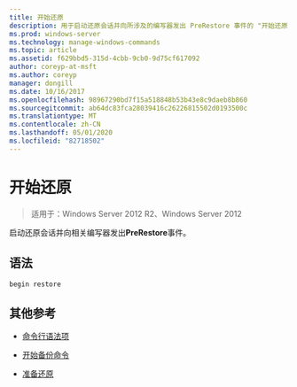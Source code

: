 ```yaml
---
title: 开始还原
description: 用于启动还原会话并向所涉及的编写器发出 PreRestore 事件的 "开始还原" 命令的参考主题。
ms.prod: windows-server
ms.technology: manage-windows-commands
ms.topic: article
ms.assetid: f629bbd5-315d-4cbb-9cb0-9d75cf617092
author: coreyp-at-msft
ms.author: coreyp
manager: dongill
ms.date: 10/16/2017
ms.openlocfilehash: 98967290bd7f15a518848b53b43e8c9daeb8b860
ms.sourcegitcommit: ab64dc83fca28039416c26226815502d0193500c
ms.translationtype: MT
ms.contentlocale: zh-CN
ms.lasthandoff: 05/01/2020
ms.locfileid: "82718502"
---
```

# <a name="begin-restore"></a>开始还原

> 适用于：Windows Server 2012 R2、Windows Server 2012

启动还原会话并向相关编写器发出**PreRestore**事件。

## <a name="syntax"></a>语法

```
begin restore
```

## <a name="additional-references"></a>其他参考

- [命令行语法项](command-line-syntax-key.md)

- [开始备份命令](begin-backup.md)

- [准备还原](https://docs.microsoft.com/windows/win32/vss/overview-of-preparing-for-restore)
